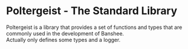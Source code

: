 # Poltergeist - The Standard Library

Poltergeist is a library that provides a set of functions and types that are commonly used in the development of
Banshee. \
Actually only defines some types and a logger.
